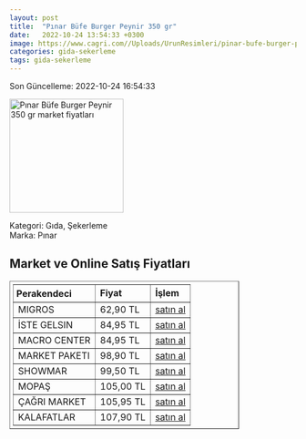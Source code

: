 ```yaml
---
layout: post
title:  "Pınar Büfe Burger Peynir 350 gr"
date:   2022-10-24 13:54:33 +0300
image: https://www.cagri.com//Uploads/UrunResimleri/pinar-bufe-burger-peynir-350-gr--706b-.jpg
categories: gida-sekerleme
tags: gida-sekerleme
---
```


Son Güncelleme: 2022-10-24 16:54:33

<img src="https://www.cagri.com//Uploads/UrunResimleri/pinar-bufe-burger-peynir-350-gr--706b-.jpg" width="200" alt="Pınar Büfe Burger Peynir 350 gr market fiyatları" />

Kategori: Gıda, Şekerleme
<br />
Marka: Pınar

<h2>Market ve Online Satış Fiyatları</h2>

<table border="1" style="padding: 5px;width:80%;">
  <tr>
    <td style="padding: 5px;"><strong>Perakendeci</strong></td>
    <td><strong>Fiyat</strong></td>
    <td><strong>İşlem</strong></td>
  </tr>
  <tr>
              <td title="Migros">MIGROS</td>
              <td>62,90 TL</td>
              <td><a title="Migros" target="_blank" href="https://www.migros.com.tr/pinar-burger-dilimli-peynir-350-g-p-9d2ac4">satın al</a></td>
            </tr><tr>
              <td title="İste Gelsin">İSTE GELSIN</td>
              <td>84,95 TL</td>
              <td><a title="İste Gelsin" target="_blank" href="https://www.istegelsin.com/urun/pinar-burger-peynir-dilimli-350-gr_PIN48-AD">satın al</a></td>
            </tr><tr>
              <td title="Macro Center">MACRO CENTER</td>
              <td>84,95 TL</td>
              <td><a title="Macro Center" target="_blank" href="https://www.macrocenter.com.tr/pinar-burger-dilimli-peynir-350-g-p-9d2ac4">satın al</a></td>
            </tr><tr>
              <td title="Market Paketi">MARKET PAKETI</td>
              <td>98,90 TL</td>
              <td><a title="Market Paketi" target="_blank" href="https://www.marketpaketi.com.tr/pinar-burger-dilimli-peynir-350-gr-p-6594">satın al</a></td>
            </tr><tr>
              <td title="Showmar">SHOWMAR</td>
              <td>99,50 TL</td>
              <td><a title="Showmar" target="_blank" href="https://www.showmar.com.tr/urun/pinar-burger-dilimli-350gr">satın al</a></td>
            </tr><tr>
              <td title="Mopaş">MOPAŞ</td>
              <td>105,00 TL</td>
              <td><a title="Mopaş" target="_blank" href="https://www.mopas.com.tr/pinar-burger-dilimli-kasar-350-gr/p/641">satın al</a></td>
            </tr><tr>
              <td title="Çağrı Market">ÇAĞRI MARKET</td>
              <td>105,95 TL</td>
              <td><a title="Çağrı Market" target="_blank" href="https://www.cagri.com/pinar-bufe-burger-peynir-350-gr">satın al</a></td>
            </tr><tr>
              <td title="Kalafatlar">KALAFATLAR</td>
              <td>107,90 TL</td>
              <td><a title="Kalafatlar" target="_blank" href="https://www.kalafatlar.com/urun/pinar-burger-dilimli-peynir-350-gr">satın al</a></td>
            </tr>
</table>
